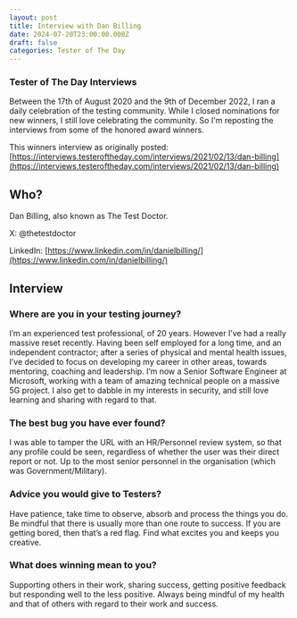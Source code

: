 ```yaml
---
layout: post
title: Interview with Dan Billing
date: 2024-07-20T23:00:00.000Z
draft: false
categories: Tester of The Day
---
```


### Tester of The Day Interviews

Between the 17th of August 2020 and the 9th of December 2022, I ran a daily celebration of the testing community. While I closed nominations for new winners, I still love celebrating the community. So I'm reposting the interviews from some of the honored award winners.

This winners interview as originally posted: [https://interviews.testeroftheday.com/interviews/2021/02/13/dan-billing](https://interviews.testeroftheday.com/interviews/2021/02/13/dan-billing)

## Who?

Dan Billing, also known as The Test Doctor.

X: @thetestdoctor

LinkedIn: [https://www.linkedin.com/in/danielbilling/](https://www.linkedin.com/in/danielbilling/)

## Interview

### Where are you in your testing journey?

I’m an experienced test professional, of 20 years. However I’ve had a really massive reset recently. Having been self employed for a long time, and an independent contractor; after a series of physical and mental health issues, I’ve decided to focus on developing my career in other areas, towards mentoring, coaching and leadership. I’m now a Senior Software Engineer at Microsoft, working with a team of amazing technical people on a massive 5G project. I also get to dabble in my interests in security, and still love learning and sharing with regard to that.

### The best bug you have ever found?

I was able to tamper the URL with an HR/Personnel review system, so that any profile could be seen, regardless of whether the user was their direct report or not. Up to the most senior personnel in the organisation (which was Government/Military).

### Advice you would give to Testers?

Have patience, take time to observe, absorb and process the things you do. Be mindful that there is usually more than one route to success. If you are getting bored, then that’s a red flag. Find what excites you and keeps you creative.

### What does winning mean to you?

Supporting others in their work, sharing success, getting positive feedback but responding well to the less positive. Always being mindful of my health and that of others with regard to their work and success.
